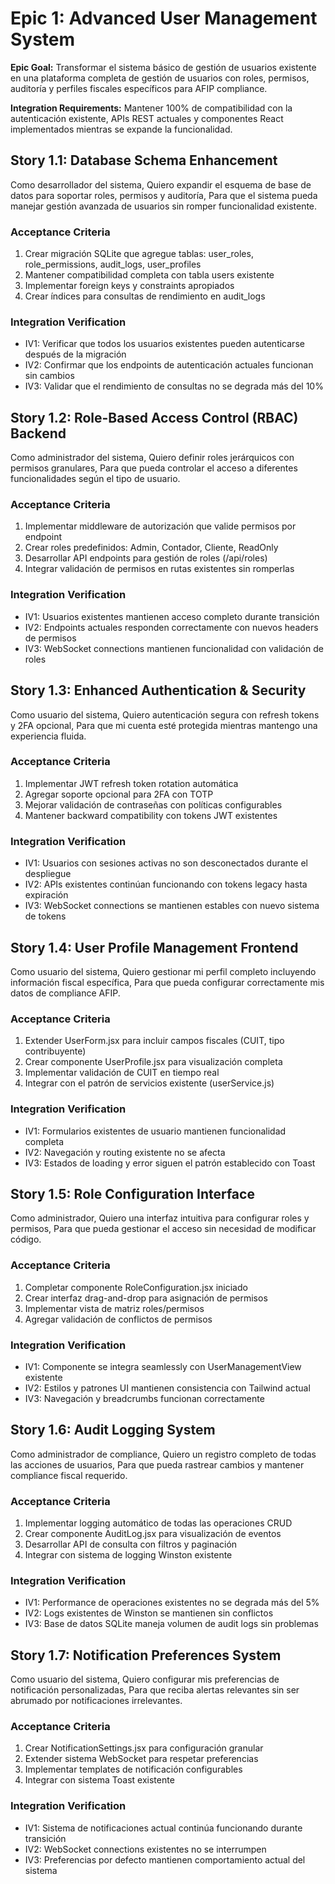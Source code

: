 # Epic 1: Advanced User Management System

**Epic Goal:** Transformar el sistema básico de gestión de usuarios existente en una plataforma completa de gestión de usuarios con roles, permisos, auditoría y perfiles fiscales específicos para AFIP compliance.

**Integration Requirements:** Mantener 100% de compatibilidad con la autenticación existente, APIs REST actuales y componentes React implementados mientras se expande la funcionalidad.

## Story 1.1: Database Schema Enhancement

Como desarrollador del sistema,
Quiero expandir el esquema de base de datos para soportar roles, permisos y auditoría,
Para que el sistema pueda manejar gestión avanzada de usuarios sin romper funcionalidad existente.

### Acceptance Criteria
1. Crear migración SQLite que agregue tablas: user_roles, role_permissions, audit_logs, user_profiles
2. Mantener compatibilidad completa con tabla users existente
3. Implementar foreign keys y constraints apropiados
4. Crear índices para consultas de rendimiento en audit_logs

### Integration Verification
- IV1: Verificar que todos los usuarios existentes pueden autenticarse después de la migración
- IV2: Confirmar que los endpoints de autenticación actuales funcionan sin cambios
- IV3: Validar que el rendimiento de consultas no se degrada más del 10%

## Story 1.2: Role-Based Access Control (RBAC) Backend

Como administrador del sistema,
Quiero definir roles jerárquicos con permisos granulares,
Para que pueda controlar el acceso a diferentes funcionalidades según el tipo de usuario.

### Acceptance Criteria
1. Implementar middleware de autorización que valide permisos por endpoint
2. Crear roles predefinidos: Admin, Contador, Cliente, ReadOnly
3. Desarrollar API endpoints para gestión de roles (/api/roles)
4. Integrar validación de permisos en rutas existentes sin romperlas

### Integration Verification
- IV1: Usuarios existentes mantienen acceso completo durante transición
- IV2: Endpoints actuales responden correctamente con nuevos headers de permisos
- IV3: WebSocket connections mantienen funcionalidad con validación de roles

## Story 1.3: Enhanced Authentication & Security

Como usuario del sistema,
Quiero autenticación segura con refresh tokens y 2FA opcional,
Para que mi cuenta esté protegida mientras mantengo una experiencia fluida.

### Acceptance Criteria
1. Implementar JWT refresh token rotation automática
2. Agregar soporte opcional para 2FA con TOTP
3. Mejorar validación de contraseñas con políticas configurables
4. Mantener backward compatibility con tokens JWT existentes

### Integration Verification
- IV1: Usuarios con sesiones activas no son desconectados durante el despliegue
- IV2: APIs existentes continúan funcionando con tokens legacy hasta expiración
- IV3: WebSocket connections se mantienen estables con nuevo sistema de tokens

## Story 1.4: User Profile Management Frontend

Como usuario del sistema,
Quiero gestionar mi perfil completo incluyendo información fiscal específica,
Para que pueda configurar correctamente mis datos de compliance AFIP.

### Acceptance Criteria
1. Extender UserForm.jsx para incluir campos fiscales (CUIT, tipo contribuyente)
2. Crear componente UserProfile.jsx para visualización completa
3. Implementar validación de CUIT en tiempo real
4. Integrar con el patrón de servicios existente (userService.js)

### Integration Verification
- IV1: Formularios existentes de usuario mantienen funcionalidad completa
- IV2: Navegación y routing existente no se afecta
- IV3: Estados de loading y error siguen el patrón establecido con Toast

## Story 1.5: Role Configuration Interface

Como administrador,
Quiero una interfaz intuitiva para configurar roles y permisos,
Para que pueda gestionar el acceso sin necesidad de modificar código.

### Acceptance Criteria
1. Completar componente RoleConfiguration.jsx iniciado
2. Crear interfaz drag-and-drop para asignación de permisos
3. Implementar vista de matriz roles/permisos
4. Agregar validación de conflictos de permisos

### Integration Verification
- IV1: Componente se integra seamlessly con UserManagementView existente
- IV2: Estilos y patrones UI mantienen consistencia con Tailwind actual
- IV3: Navegación y breadcrumbs funcionan correctamente

## Story 1.6: Audit Logging System

Como administrador de compliance,
Quiero un registro completo de todas las acciones de usuarios,
Para que pueda rastrear cambios y mantener compliance fiscal requerido.

### Acceptance Criteria
1. Implementar logging automático de todas las operaciones CRUD
2. Crear componente AuditLog.jsx para visualización de eventos
3. Desarrollar API de consulta con filtros y paginación
4. Integrar con sistema de logging Winston existente

### Integration Verification
- IV1: Performance de operaciones existentes no se degrada más del 5%
- IV2: Logs existentes de Winston se mantienen sin conflictos
- IV3: Base de datos SQLite maneja volumen de audit logs sin problemas

## Story 1.7: Notification Preferences System

Como usuario del sistema,
Quiero configurar mis preferencias de notificación personalizadas,
Para que reciba alertas relevantes sin ser abrumado por notificaciones irrelevantes.

### Acceptance Criteria
1. Crear NotificationSettings.jsx para configuración granular
2. Extender sistema WebSocket para respetar preferencias
3. Implementar templates de notificación configurables
4. Integrar con sistema Toast existente

### Integration Verification
- IV1: Sistema de notificaciones actual continúa funcionando durante transición
- IV2: WebSocket connections existentes no se interrumpen
- IV3: Preferencias por defecto mantienen comportamiento actual del sistema